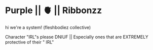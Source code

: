 # Purple || 🫀 || Ribbonzz
hi we're a system! (fleshbodiez collective)

Character "IRL"s please DNIUF || Especially ones that are EXTREMELY protective of their " IRL"
